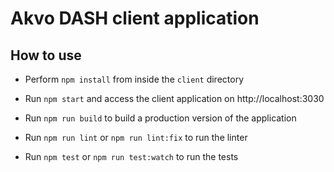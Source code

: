 # Akvo DASH client application

## How to use

* Perform `npm install` from inside the `client` directory

* Run `npm start` and access the client application on http://localhost:3030

* Run `npm run build` to build a production version of the application

* Run `npm run lint` or `npm run lint:fix` to run the linter

* Run `npm test` or `npm run test:watch` to run the tests
